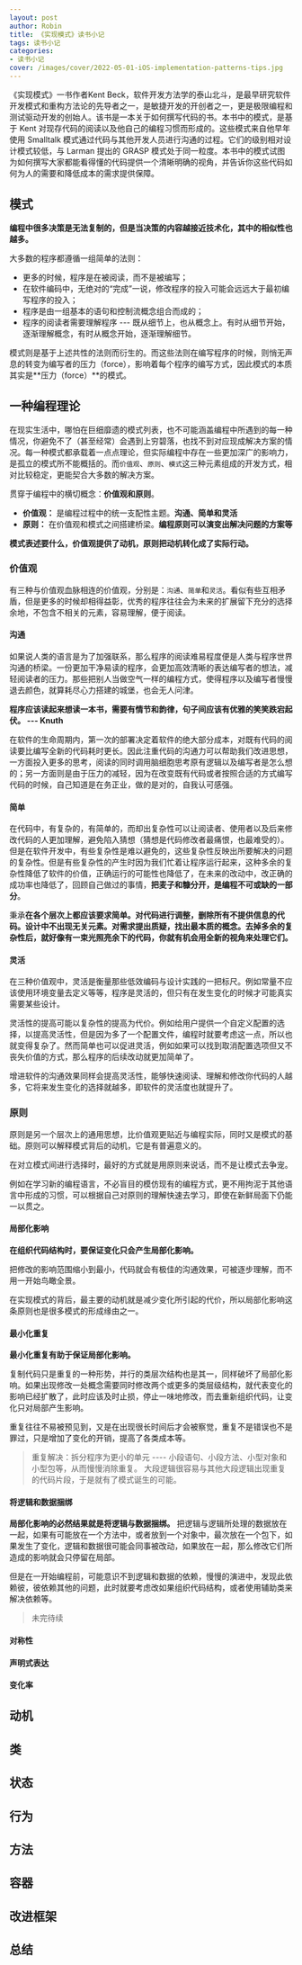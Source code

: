 ```yaml
---
layout: post
author: Robin
title: 《实现模式》读书小记
tags: 读书小记
categories:
- 读书小记
cover: /images/cover/2022-05-01-iOS-implementation-patterns-tips.jpg
---
```


《实现模式》一书作者Kent Beck，软件开发方法学的泰山北斗，是最早研究软件开发模式和重构方法论的先导者之一，是敏捷开发的开创者之一，更是极限编程和测试驱动开发的创始人。该书是一本关于如何撰写代码的书。本书中的模式，是基于 Kent 对现存代码的阅读以及他自己的编程习惯而形成的。这些模式来自他早年使用 Smalltalk 模式通过代码与其他开发人员进行沟通的过程。它们的级别相对设计模式较低，与 Larman 提出的 GRASP 模式处于同一粒度。本书中的模式试图为如何撰写大家都能看得懂的代码提供一个清晰明确的视角，并告诉你这些代码如何为人的需要和降低成本的需求提供保障。

## 模式

**编程中很多决策是无法复制的，但是当决策的内容越接近技术化，其中的相似性也越多。**

大多数的程序都遵循一组简单的法则：

* 更多的时候，程序是在被阅读，而不是被编写；
* 在软件编码中，无绝对的“完成”一说，修改程序的投入可能会远远大于最初编写程序的投入；
* 程序是由一组基本的语句和控制流概念组合而成的；
* 程序的阅读者需要理解程序 --- 既从细节上，也从概念上。有时从细节开始，逐渐理解概念，有时从概念开始，逐渐理解细节。

模式则是基于上述共性的法则而衍生的。而这些法则在编写程序的时候，则悄无声息的转变为编写者的压力（force），影响着每个程序的编写方式，因此模式的本质其实是**压力（force）**的模式。 

<!-- more -->

## 一种编程理论

在现实生活中，哪怕在巨细靡遗的模式列表，也不可能涵盖编程中所遇到的每一种情况，你避免不了（甚至经常）会遇到上穷碧落，也找不到对应现成解决方案的情况。每一种模式都承载着一点点理论，但实际编程中存在一些更加深广的影响力，是孤立的模式所不能概括的。而`价值观`、`原则`、`模式`这三种元素组成的开发方式，相对比较稳定，更能契合大多数的解决方案。

贯穿于编程中的横切概念：**价值观和原则**。

* **价值观：** 是编程过程中的统一支配性主题。**沟通、简单和灵活**
* **原则：** 在价值观和模式之间搭建桥梁。**编程原则可以演变出解决问题的方案等**


**模式表述要什么，价值观提供了动机，原则把动机转化成了实际行动。**


### 价值观

有三种与价值观血脉相连的价值观，分别是：`沟通`、`简单`和`灵活`。看似有些互相矛盾，但是更多的时候却相得益彰，优秀的程序往往会为未来的扩展留下充分的选择余地，不包含不相关的元素，容易理解，便于阅读。

#### 沟通

如果说人类的语言是为了加强联系，那么程序的阅读难易程度便是人类与程序世界沟通的桥梁。一份更加干净易读的程序，会更加高效清晰的表达编写者的想法，减轻阅读者的压力。那些把别人当做空气一样的编程方式，使得程序以及编写者慢慢退去颜色，就算耗尽心力搭建的城堡，也会无人问津。

**程序应该读起来想读一本书，需要有情节和韵律，句子间应该有优雅的笑笑跌宕起伏。 --- Knuth**

在软件的生命周期内，第一次的部署决定着软件的绝大部分成本，对既有代码的阅读要比编写全新的代码耗时更长。因此注重代码的沟通力可以帮助我们改进思想，一方面投入更多的思考，阅读的同时调用脑细胞思考原有逻辑以及编写者是怎么想的；另一方面则是由于压力的减轻，因为在改变既有代码或者按照合适的方式编写代码的时候，自己知道是在务正业，做的是对的，自我认可感强。

#### 简单

在代码中，有复杂的，有简单的，而却出复杂性可以让阅读者、使用者以及后来修改代码的人更加理解，避免陷入猜想（猜想是代码修改者最痛恨，也最难受的）。但是在软件开发中，有些复杂性是难以避免的，这些复杂性反映出所要解决的问题的复杂性。但是有些复杂性的产生时因为我们忙着让程序运行起来，这种多余的复杂性降低了软件的价值，正确运行的可能性也降低了，在未来的改动中，改正确的成功率也降低了，回顾自己做过的事情，**把麦子和糠分开，是编程不可或缺的一部分**。

秉承**在各个层次上都应该要求简单。对代码进行调整，删除所有不提供信息的代码。设计中不出现无关元素。对需求提出质疑，找出最本质的概念。去掉多余的复杂性后，就好像有一束光照亮余下的代码，你就有机会用全新的视角来处理它们。**

#### 灵活

在三种价值观中，灵活是衡量那些低效编码与设计实践的一把标尺。例如常量不应该使用环境变量去定义等等，程序是灵活的，但只有在发生变化的时候才可能真实需要某些设计。

灵活性的提高可能以复杂性的提高为代价。例如给用户提供一个自定义配置的选择，以提高灵活性，但是因为多了一个配置文件，编程时就要考虑这一点，所以也就变得复杂了。然而简单也可以促进灵活，例如如果可以找到取消配置选项但又不丧失价值的方式，那么程序的后续改动就更加简单了。

增进软件的沟通效果同样会提高灵活性，能够快速阅读、理解和修改你代码的人越多，它将来发生变化的选择就越多，即软件的灵活度也就提升了。

### 原则

原则是另一个层次上的通用思想，比价值观更贴近与编程实际，同时又是模式的基础。原则可以解释模式背后的动机，它是有普遍意义的。

在对立模式间进行选择时，最好的方式就是用原则来说话，而不是让模式去争宠。

例如在学习新的编程语言，不必盲目的模仿现有的编程方式，更不用拘泥于其他语言中形成的习惯，可以根据自己对原则的理解快速去学习，即使在新鲜局面下仍能一以贯之。

#### 局部化影响

**在组织代码结构时，要保证变化只会产生局部化影响。** 

把修改的影响范围缩小到最小，代码就会有极佳的沟通效果，可被逐步理解，而不用一开始鸟瞰全景。

在实现模式的背后，最主要的动机就是减少变化所引起的代价，所以局部化影响这条原则也是很多模式的形成缘由之一。

#### 最小化重复

**最小化重复有助于保证局部化影响。**   

复制代码只是重复的一种形势，并行的类层次结构也是其一，同样破坏了局部化影响。如果出现修改一处概念需要同时修改两个或更多的类层级结构，就代表变化的影响已经扩散了，此时应该及时止损，停止一味地修改，而去重新组织代码，让变化只对局部产生影响。

重复往往不易被预见到，又是在出现很长时间后才会被察觉，重复不是错误也不是罪过，只是增加了变化的开销，提高了各类成本等。

> 重复解决：拆分程序为更小的单元 ---- 小段语句、小段方法、小型对象和小型包等，从而慢慢消除重复。 大段逻辑很容易与其他大段逻辑出现重复的代码片段，于是就有了模式诞生的可能。

#### 将逻辑和数据捆绑

**局部化影响的必然结果就是将逻辑与数据捆绑。** 把逻辑与逻辑所处理的数据放在一起，如果有可能放在一个方法中，或者放到一个对象中，最次放在一个包下，如果发生了变化，逻辑和数据很可能会同事被改动，如果放在一起，那么修改它们所造成的影响就会只停留在局部。

但是在一开始编程前，可能意识不到逻辑和数据的依赖，慢慢的演进中，发现此依赖彼，彼依赖其他的问题，此时就要考虑改如果组织代码结构，或者使用辅助类来解决依赖等。

> 未完待续

#### 对称性

#### 声明式表达

#### 变化率

## 动机

## 类

## 状态

## 行为

## 方法

## 容器

## 改进框架

## 总结
